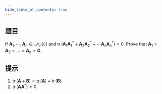 ```yaml
---
hide_table_of_contents: true
---
```

## 題目

If $\bm{A}_{1},\cdots, \bm{A}_n \in \mathcal{M}_n(\mathbb{C})$ and $\operatorname{tr}(\bm{A}_{1}\bm{A}_{1}^{*} + \bm{A}_{2}\bm{A}_{2}^{*} + \cdots \bm{A}_{n}\bm{A}_{n}^{*}) = 0$. Prove that $\bm{A}_{1} = \bm{A}_{2} = \dots = \bm{A}_{n} = \bm{O}.$

## 提示

1. $\operatorname{tr}(\bm{A}+\bm{B}) = \operatorname{tr}(\bm{A}) + \operatorname{tr}(\bm{B})$
2. $\operatorname{tr}(\bm{A}\bm{A}^*)\geq0$